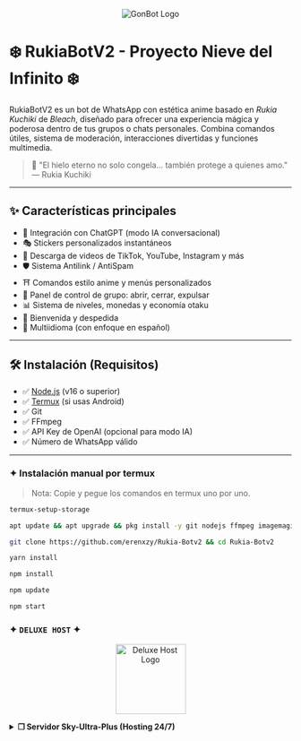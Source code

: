 <p align="center">
  <img src="https://qu.ax/ViZAp.jpg" alt="GonBot Logo">
</p>


# ❄️ RukiaBotV2 - Proyecto Nieve del Infinito ❄️

RukiaBotV2 es un bot de WhatsApp con estética anime basado en _Rukia Kuchiki_ de *Bleach*, diseñado para ofrecer una experiencia mágica y poderosa dentro de tus grupos o chats personales. Combina comandos útiles, sistema de moderación, interacciones divertidas y funciones multimedia. 

> 🧊 "El hielo eterno no solo congela... también protege a quienes amo." — Rukia Kuchiki

---

## ✨ Características principales

- 🧠 Integración con ChatGPT (modo IA conversacional)
- 🎭 Stickers personalizados instantáneos
- 🎥 Descarga de videos de TikTok, YouTube, Instagram y más
- 🛡️ Sistema Antilink / AntiSpam
- ⛩️ Comandos estilo anime y menús personalizados
- 🔧 Panel de control de grupo: abrir, cerrar, expulsar
- 📊 Sistema de niveles, monedas y economía otaku
- 💌 Bienvenida y despedida
- 🧩 Multiidioma (con enfoque en español)

---

## 🛠️ Instalación (Requisitos)

- ✅ [Node.js](https://nodejs.org/) (v16 o superior)
- ✅ [Termux](https://f-droid.org/packages/com.termux/) (si usas Android)
- ✅ Git
- ✅ FFmpeg
- ✅ API Key de OpenAI (opcional para modo IA)
- ✅ Número de WhatsApp válido

---

### **✦ Instalación manual por termux**
> Nota: Copie y pegue los comandos en termux uno por uno.
```bash
termux-setup-storage
```

```bash
apt update && apt upgrade && pkg install -y git nodejs ffmpeg imagemagick yarn
```

```bash
git clone https://github.com/erenxzy/Rukia-Botv2 && cd Rukia-Botv2
```

```bash
yarn install
```

```bash
npm install
```

```bash
npm update
```

```bash
npm start
```

### ✦ `DELUXE HOST` ✦

<p align="center">
  <a href="https://dash.skyultraplus.com">
    <img src="https://qu.ax/hZUst.jpg" height="125px" alt="Deluxe Host Logo">
  </a>
</p>

<details>
<summary><b>❒ Servidor Sky-Ultra-Plus (Hosting 24/7)</b></summary>

📌 <strong>RukiaBotV2</strong> está alojada 24/7 en un servidor privado exclusivo de <strong>Deluxe Host</strong>.  
Si deseas que tu bot también esté siempre en línea y funcionando sin interrupciones, puedes usar este servicio confiable y económico.

- 🖥️ Dashboard: [`Dash Deluxe Host`](https://dash.skyultraplus.com)
- 🔧 Panel de Control: [`Panel Deluxe Host`](https://panel.skyultraplus.com)
- 📢 Canal oficial de WhatsApp: [`Canal Deluxe Host`](https://whatsapp.com/channel/0029VbBAXMdBlHpcfaLPDV1n)
- 🌐 Comunidad de soporte: [`Únete aquí`](https://chat.whatsapp.com/GXwZX6U6f6OIxthaE4kF37)
- 📞 Contacto técnico:
  - [`KenisawaDev`](https://wa.me/+5493865642938)
  - [`Sebas`](https://wa.me/+5491166887146)

</details>